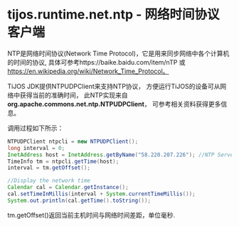 # tijos.runtime.net.ntp - 网络时间协议客户端

NTP是网络时间协议(Network Time Protocol)，它是用来同步网络中各个计算机的时间的协议, 具体可参考https://baike.baidu.com/item/nTP 或 https://en.wikipedia.org/wiki/Network_Time_Protocol。

TiJOS JDK提供NTPUDPClient来支持NTP协议， 方便运行TiJOS的设备可从网络中获得当前的准确时间， 此NTP实现来自 **org.apache.commons.net.ntp.NTPUDPClient**， 可参考相关资料获得更多信息。

调用过程如下所示：

```java
NTPUDPClient ntpcli = new NTPUDPClient();
long interval = 0;
InetAddress host = InetAddress.getByName("58.220.207.226"); //NTP Server IP
TimeInfo tm = ntpcli.getTime(host);
interval = tm.getOffset();

//Display the network time
Calendar cal = Calendar.getInstance();
cal.setTimeInMillis(interval + System.currentTimeMillis());
System.out.println(cal.getTime().toString());
```

tm.getOffset()返回当前主机时间与网络时间差距，单位毫秒.



